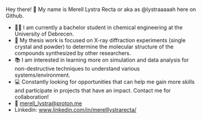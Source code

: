Hey there! 👋
My name is Merell Lystra Recta or aka as @lystraaaaah here on Github. 
- 👩‍🔬 I am currently a bachelor student in chemical engineering at the University of Debrecen.
- 📑 My thesis work is focused on X-ray diffraction experiments (single crystal and powder) to determine the molecular structure of the compounds synthesized by other researchers.
- 📚 I am interested in learning more on simulation and data analysis for non-destructive techniques to understand various systems/environment.
- 💻 Constantly looking for opportunities that can help me gain more skills and participate in projects that have an impact. Contact me for collaboration!
- 📧 merell_lystra@proton.me
- Linkedin: www.linkedin.com/in/merelllystrarecta/

<!---
lystraaaaah/lystraaaaah is a ✨ special ✨ repository because its `README.md` (this file) appears on your GitHub profile.
You can click the Preview link to take a look at your changes.
--->
